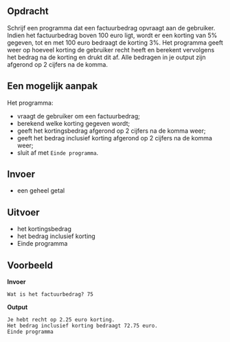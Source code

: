 ## Opdracht
Schrijf een programma dat een factuurbedrag opvraagt aan de gebruiker. Indien het factuurbedrag boven 100 euro ligt, wordt er een korting van 5% gegeven, tot en met 100 euro bedraagt de korting 3%.  Het programma geeft weer op hoeveel korting de gebruiker recht heeft en berekent vervolgens het bedrag na de korting en drukt dit af. Alle bedragen in je output zijn afgerond op 2 cijfers na de komma.

## Een mogelijk aanpak
Het programma:
- vraagt de gebruiker om een factuurbedrag;
- berekend welke korting gegeven wordt;
- geeft het kortingsbedrag afgerond op 2 cijfers na de komma weer;
- geeft het bedrag inclusief korting afgerond op 2 cijfers na de komma weer;
- sluit af met `Einde programma`.

## Invoer
- een geheel getal

## Uitvoer
- het kortingsbedrag
- het bedrag inclusief korting
- Einde programma

## Voorbeeld
**Invoer**

```
Wat is het factuurbedrag? 75
```
**Output**

```
Je hebt recht op 2.25 euro korting.
Het bedrag inclusief korting bedraagt 72.75 euro.
Einde programma
```